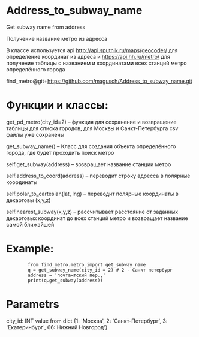 # Address_to_subway_name
Get subway name from address

Получение название метро из адресса

В классе используется api http://api.sputnik.ru/maps/geocoder/ для определение координат из адреса и https://api.hh.ru/metro/ для получение таблицы с названием и координатами всех станций метро определённого города

find_metro@git+https://github.com/magusch/Address_to_subway_name.git

# Функции и классы:
  get_pd_metro(city_id=2) – функция для сохранение и возвращение таблицы для списка городов, для Москвы и Санкт-Петербурга csv файлы уже сохранены
  
  get_subway_name() – Класс для создания объекта определённого города, где будет проходить поиск метро
  
  self.get_subway(address) – возвращает название станции метро
  
  self.address_to_coord(address) – переводит строку адресса в полярные координаты
  
  self.polar_to_cartesian(lat, lng) – переводит полярные координаты в декартовы (x,y,z)
  
  self.nearest_subway(x,y,z) – рассчитывает расстояние от заданных декартовых координат до всех станций метро и возвращает название самой ближайшей


#	Example:
			from find_metro.metro import get_subway_name
			q = get_subway_name(city_id = 2) # 2 - Санкт петербург
			address = 'почтамтский пер.,'
			print(q.get_subway(address))
      
# Parametrs
  city_id: INT value from dict {1: 'Москва', 2: 'Санкт-Петербург', 3: 'Екатеринбург', 66:'Нижний Новгород'}
